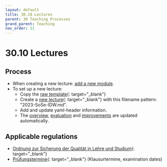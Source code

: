 ```yaml
---
layout: default
title: 30.10 Lectures
parent: 30 Teaching Processes
grand_parent: Teaching
nav_order: 11
---
```


# 30.10 Lectures

## Process

- When creating a new lecture: [add a new module](30.09.new_modules.html).
- To set up a new lecture:
  - Copy the [raw template](https://raw.githubusercontent.com/digital-work-lab/handbook/main/docs/30-teaching/30_processes/30.10.lecture_template.md){: target="_blank"}
  - Create a [new lecture](https://github.com/digital-work-lab/handbook/new/main/_courses){: target="_blank"} with this filename pattern: "2023-SoSe-IDW.md".
  - Add and update yaml-header information.
  - The [overview](30.02.courses.html), [evaluation](30.21.evaluations.html) and [improvements](30.22.improvements.html) are updated automatically.

## Applicable regulations

- [Ordnung zur Sicherung der Qualität in Lehre und Studium](https://www.uni-bamberg.de/fileadmin/www.abt-studium/Rechtsvorschriften/1Organisation/Evaluation%20Lehre%20Studium/O-Sicherung-Qualitaet-Lehre-Studium-1.pdf){: target="_blank"}
- [Prüfungstermine](https://www.uni-bamberg.de/pruefungsamt/pruefungstermine/){: target="_blank"} (Klausurtermine, examination dates)
